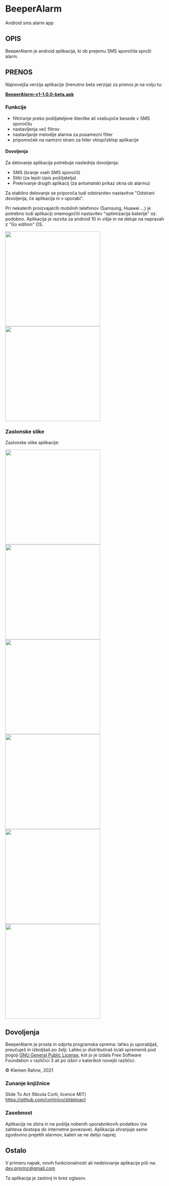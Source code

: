 # BeeperAlarm
Android sms alarm app

## OPIS

BeeperAlarm je android aplikacija, ki ob prejemu SMS sporočila sproži alarm.

## PRENOS

Najnovejša verzija aplikacije (trenutno beta verzija) za prenos je na volju tu:

[**BeeperAlarm-v1-1.0.0-beta.apk**](https://github.com/devprprinc/beeperalarm/raw/main/app/beta/BeeperAlarm-v1-1.0.0-beta.apk)


### Funkcije
* filtriranje preko pošiljateljeve številke ali vsebujoče besede v SMS sporočilu
* nastavljenja več filtrov
* nastavljanje melodije alarma za posamezni filter
* pripomoček na namizni strani za hiter vklop/izklop aplikacije

#### Dovoljenja
Za delovanje aplikacija potrebuje naslednja dovoljenja:
* SMS (branje vseh SMS sporočil)
* Stiki (za lepši izpis pošiljatelja)
* Prekrivanje drugih aplikacij (za avtomatski prikaz okna ob alarmu)

Za stabilno delovanje se priporoča tudi odstranitev nastavitve "Odstrani dovoljenja, če aplikacija ni v uporabi".

Pri nekaterih proizvajalcih mobilnih telefonov (Samsung, Huawei ...) je potrebno tudi aplikaciji onemogočiti nastavitev "optimizacija baterije" oz. podobno.
Aplikacija je razvita za android 10 in višje in ne deluje na napravah z "Go edition" OS.


[<img src="screenshots/dovoljenje1.png" width=300>](screenshots/dovoljenje1.png)
[<img src="screenshots/dovoljenje2.png" width=300>](screenshots/dovoljenje2.png)


### Zaslonske slike

Zaslonske slike aplikacije:

[<img src="screenshots/zaslon0.png" width=300>](screenshots/zaslon0.png)
[<img src="screenshots/zaslon1.png" width=300>](screenshots/zaslon1.png)
[<img src="screenshots/zaslon2.png" width=300>](screenshots/zaslon2.png)
[<img src="screenshots/zaslon3.png" width=300>](screenshots/zaslon3.png)
[<img src="screenshots/zaslon4.png" width=300>](screenshots/zaslon4.png)
[<img src="screenshots/widget.gif" width=300>](screenshots/widget.gif)

## Dovoljenja
BeeperAlarm je prosta in odprta programska oprema: lahko jo uporabljaš, preučuješ in izboljšaš po želji. Lahko jo distributiraš in/ali spremeniš pod pogoji [GNU General Public License](https://www.gnu.org/licenses/gpl.html), kot jo je izdala Free Software Foundation v različici 3 ali po izbiri v katerikoli novejši različici.

© Klemen Rahne, 2021

### Zunanje knjižnice


Slide To Act (Nicola Corti, licence MIT) https://github.com/cortinico/slidetoact


### Zasebnost
Aplikacija ne zbira in ne pošilja nobenih uporabnikovih podatkov (ne zahteva dostopa do internetne povezave). Aplikacija shranjuje samo zgodovino prejetih alarmov, kateri se ne delijo naprej.

## Ostalo

V primeru napak, novih funkcionalnosti ali nedelovanje aplikacije piši na: dev.prprinc@gmail.com

Ta aplikacija je zastonj in brez oglasov.

